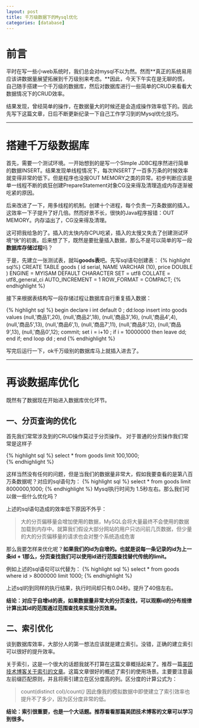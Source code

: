 ```yaml
---
layout: post
title: 千万级数据下的Mysql优化
categories: [database]
---
```


# 前言
平时在写一些小web系统时，我们总会对mysql不以为然。然而**真正的系统易用应该讲数据量展望拓展到千万级别来考虑。**因此，今天下午实在是无聊的慌，自己随手搭建一个千万级的数据库，然后对数据库进行一些简单的CRUD来看看大数据情况下的CRUD效率。

结果发现，曾经简单的操作，在数据量大的时候还是会造成操作效率低下的。因此先写下这篇文章，日后不断更新纪录一下自己工作学习到的Mysql优化技巧。

----

# 搭建千万级数据库
首先，需要一个测试环境。一开始想到的是写一个SImple JDBC程序然进行简单的数据INSERT。结果发现单线程情况下，每次INSERT了一百多万条的时候效率就变得非常的低下。但是程序也没报OUT MEMORY之类的异常。初步判断应该是单一线程不断的疯狂创建PrepareStatement对象CG没来得及清理造成内存逐渐被吃紧的原因。

后来改进了一下，用多线程的机制。创建十个进程，每个负责一万条数据的插入。这效率一下子提升了好几倍。然而好景不长，很快的Java程序报错：OUT  MEMORY。内存溢出了，CG没来得及清理。

这可把我给急的了。插入的太快内存CPU吃紧，插入的太慢又失去了创建测试环境“快”的初衷。后来想了下，既然是要批量插入数据，那么不是可以简单的写一段**数据库存储过程**吗？

于是，先建立一张测试表，就叫**goods表**吧。先写sql语句创建表：
{% highlight sql%}
CREATE TABLE goods (
id serial,
NAME VARCHAR (10),
price DOUBLE
) ENGINE = MYISAM DEFAULT CHARACTER
SET = utf8 COLLATE = utf8_general_ci AUTO_INCREMENT = 1 ROW_FORMAT = COMPACT;
{% endhighlight %}

接下来根据表结构写一段存储过程让数据库自行重复插入数据：

{% highlight sql %}
begin
declare i int default 0 ;
dd:loop 
insert  into goods values
(null,'商品1',20),
(null,'商品2',18),
(null,'商品3',16),
(null,'商品4',4),
(null,'商品5',13),
(null,'商品6',1),
(null,'商品7',11),
(null,'商品8',12),
(null,'商品9',13),
(null,'商品0',12);
  commit;
set i = i+10 ;
   if  i = 10000000 then leave dd;
  end if;
 end loop dd ;
end
{% endhighlight %}

写完后运行一下，ok千万级别的数据库马上就插入进去了。

----

# 再谈数据库优化
既然有了数据现在开始进入数据库优化环节。


## 一、分页查询的优化
首先我们常常涉及到的CRUD操作莫过于分页操作。
对于普通的分页操作我们常常是这样子

{% highlight sql %}
select * from goods limit 100,1000;  
{% endhighlight %}

这样当然没有任何的问题，但是当我们的数据量非常大，假如我要查看的是第八百万条数据呢？对应的sql语句为：
{% highlight sql %}
select  * from goods limit 8000000,1000;
{% endhighlight %}
Mysql执行时间为 1.5秒左右。那么我们可以做一些什么优化吗？

上述的sql语句造成的效率低下原因不外乎：
> 大的分页偏移量会增加使用的数据，MySQL会将大量最终不会使用的数据加载到内存中。就算我们假设大部分网站的用户只访问前几页数据，但少量的大的分页偏移量的请求也会对整个系统造成危害

那么我要怎样来优化呢？**如果我们的id为自增的。也就是说每一条记录的id为上一条id + 1那么，分页查找我们可以使用id进行范围查找替代传统的limit。**

例如上述的sql语句可以代替为：
{% highlight sql %}
select * from goods where id  > 8000000 limit 1000;
{% endhighlight %}

上述sql的到同样的执行结果，执行时间却只有0.04秒。提升了40倍左右。

**结论：对应于自增id的表，如果数据量非常大的分页查找，可以观察id的分布规律计算出其id的范围通过范围查找来实现分页效果。**


## 二、索引优化
谈到数据库效率，大部分人的第一想法应该就是建立索引。没错，正确的建立索引可以很好的提升效率。

关于索引，这是一个很大的话题我就不打算在这篇文章概括起来了。推荐一篇[美团技术博客关于索引的文章][1]。这篇文章很好的概述了索引的使用场景。主要要注意最左前缀匹配原则，并且将索引建立在区分度高的列。区分度的计算公式为：
> count(distinct col)/count(*)*
> 因此像我的模拟数据中即使建立了索引效率也提升不了多少，因为区分度非常的低。

**结论：索引很重要，也是一个大话题。推荐看看那篇美团技术博客的文章可以学习到很多。**

[1]: http://tech.meituan.com/mysql-index.html